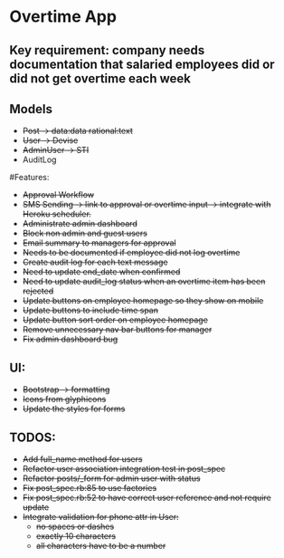 # Overtime App

## Key requirement: company needs documentation that salaried employees did or did not get overtime each week

## Models
- <s>Post -> data:data rational:text</s>
- <s>User -> Devise</s>
- <s>AdminUser -> STI</s>
- AuditLog

#Features:
- <s>Approval Workflow</s>
- <s>SMS Sending -> link to approval or overtime input -> integrate with Heroku scheduler.</s>
- <s>Administrate admin dashboard</s>
- <s>Block non admin and guest users</s>
- <s>Email summary to managers for approval</s>
- <s>Needs to be documented if employee did not log overtime</s>
- <s>Create audit log for each text message</s>
- <s>Need to update end_date when confirmed</s>
- <s>Need to update audit_log status when an overtime item has been rejected</s>
- <s>Update buttons on employee homepage so they show on mobile</s>
- <s>Update buttons to include time span</s>
- <s>Update button sort order on employee homepage</s>
- <s>Remove unnecessary nav bar buttons for manager</s>
- <s>Fix admin dashboard bug</s>

## UI:
- <s>Bootstrap -> formatting</s>
- <s>Icons from glyphicons</s>
- <s>Update the styles for forms</s>

## TODOS:
- <s>Add full_name method for users</s>
- <s>Refactor user association integration test in post_spec</s>
- <s>Refactor posts/_form for admin user with status</s>
- <s>Fix post_spec.rb:85 to use factories</s>
- <s>Fix post_spec.rb:52 to have correct user reference and not require update</s>
- <s>Integrate validation for phone attr in User:
    - no spaces or dashes
    - exactly 10 characters
    - all characters have to be a number</s>